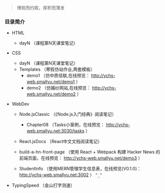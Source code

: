 
> 博观而约取，厚积而薄发

### 目录简介

- HTML
    - dayN （课程第N天课堂笔记）

- CSS
    - dayN （课程第N天课堂笔记）
    - Templates （寒假仿站作业,两套模板）
        - demo1 （仿中质信联,在线预览： http://ychs-web.smallyu.net/demo1 ）
        - demo2 （仿婚纱网站,在线预览： http://ychs-web.smallyu.net/demo2 ）

- WebDev

    - Node.jsClassic （《Node.js入门经典》阅读笔记）
        - Chapter08 （Tasks小案例，在线预览： http://ychs-web.smallyu.net:3030/tasks ）

    - React.jsDocs （React中文文档阅读笔记）

    - build-a-hn-front-page （使用 React + Webpack 构建 Hacker News 的前端页面，在线预览： http://ychs-web.smallyu.net/demo3 ）

    - StudentInfo （使用MERN管理学生信息表，在线预览(V0.1.0)： http://ychs-web.smallyu.net:3002 ） `^_^`

- TypingSpeed （金山打字测速）
